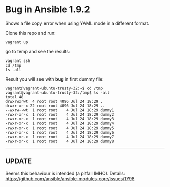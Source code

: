 # Bug in Ansible 1.9.2

Shows a file copy error when using YAML mode in a different format.

Clone this repo and run:
```
vagrant up
```

go to temp and see the results:
```
vagrant ssh
cd /tmp
ls -all
```

Result you will see with **bug** in first dummy file:
```
vagrant@vagrant-ubuntu-trusty-32:~$ cd /tmp
vagrant@vagrant-ubuntu-trusty-32:/tmp$ ls -all
total 48
drwxrwxrwt  4 root root 4096 Jul 24 18:29 .
drwxr-xr-x 22 root root 4096 Jul 24 18:29 ..
--wxrw--wt  1 root root    4 Jul 24 18:29 dummy1
-rwxr-xr-x  1 root root    4 Jul 24 18:29 dummy2
-rwxr-xr-x  1 root root    4 Jul 24 18:29 dummy3
-rwxr-xr-x  1 root root    4 Jul 24 18:29 dummy4
-rwxr-xr-x  1 root root    4 Jul 24 18:29 dummy5
-rwxr-xr-x  1 root root    4 Jul 24 18:29 dummy6
-rwxr-xr-x  1 root root    4 Jul 24 18:29 dummy7
-rwxr-xr-x  1 root root    4 Jul 24 18:29 dummy8
```

---

## UPDATE

Seems this behaviour is intended (a pitfall IMHO). Details:  
https://github.com/ansible/ansible-modules-core/issues/1798
